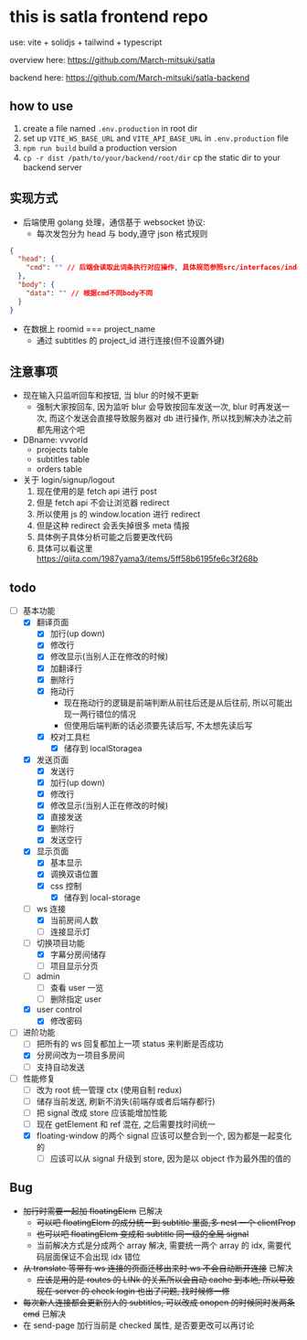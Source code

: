 # this is satla frontend repo

use:
vite + solidjs + tailwind + typescript

overview here:
https://github.com/March-mitsuki/satla

backend here:
https://github.com/March-mitsuki/satla-backend

## how to use

1. create a file named `.env.production` in root dir
1. set up `VITE_WS_BASE_URL` and `VITE_API_BASE_URL` in `.env.production` file
1. `npm run build` build a production version
1. `cp -r dist /path/to/your/backend/root/dir` cp the static dir to your backend server

## 实现方式

- 后端使用 golang 处理，通信基于 websocket 协议:
  - 每次发包分为 head 与 body,遵守 json 格式规则

```json
{
  "head": {
    "cmd": "" // 后端会读取此词条执行对应操作, 具体规范参照src/interfaces/index.ts
  },
  "body": {
    "data": "" // 根据cmd不同body不同
  }
}
```

- 在数据上 roomid === project_name
  - 通过 subtitles 的 project_id 进行连接(但不设置外键)

## 注意事项

- 现在输入只监听回车和按钮, 当 blur 的时候不更新
  - 强制大家按回车, 因为监听 blur 会导致按回车发送一次, blur 时再发送一次, 而这个发送会直接导致服务器对 db 进行操作, 所以找到解决办法之前都先用这个吧
- DBname: vvvorld
  - projects table
  - subtitles table
  - orders table
- 关于 login/signup/logout
  1. 现在使用的是 fetch api 进行 post
  1. 但是 fetch api 不会让浏览器 redirect
  1. 所以使用 js 的 window.location 进行 redirect
  1. 但是这种 redirect 会丢失掉很多 meta 情报
  1. 具体例子具体分析可能之后要更改代码
  1. 具体可以看这里 https://qiita.com/1987yama3/items/5ff58b6195fe6c3f268b

## todo

- [ ] 基本功能
  - [x] 翻译页面
    - [x] 加行(up down)
    - [x] 修改行
    - [x] 修改显示(当别人正在修改的时候)
    - [x] 加翻译行
    - [x] 删除行
    - [x] 拖动行
      - 现在拖动行的逻辑是前端判断从前往后还是从后往前, 所以可能出现一两行错位的情况
      - 但使用后端判断的话必须要先读后写, 不太想先读后写
    - [x] 校对工具栏
      - [x] 储存到 localStoragea
  - [x] 发送页面
    - [x] 发送行
    - [x] 加行(up down)
    - [x] 修改行
    - [x] 修改显示(当别人正在修改的时候)
    - [x] 直接发送
    - [x] 删除行
    - [x] 发送空行
  - [x] 显示页面
    - [x] 基本显示
    - [x] 调换双语位置
    - [x] css 控制
      - [x] 储存到 local-storage
  - [ ] ws 连接
    - [x] 当前房间人数
    - [ ] 连接显示灯
  - [ ] 切换项目功能
    - [x] 字幕分房间储存
    - [ ] 项目显示分页
  - [ ] admin
    - [ ] 查看 user 一览
    - [ ] 删除指定 user
  - [x] user control
    - [x] 修改密码
- [ ] 进阶功能
  - [ ] 把所有的 ws 回复都加上一项 status 来判断是否成功
  - [x] 分房间改为一项目多房间
  - [ ] 支持自动发送
- [ ] 性能修复
  - [ ] 改为 root 统一管理 ctx (使用自制 redux)
  - [ ] 储存当前发送, 刷新不消失(前端存或者后端存都行)
  - [ ] 把 signal 改成 store 应该能增加性能
  - [ ] 现在 getElement 和 ref 混在, 之后需要找时间统一
  - [x] floating-window 的两个 signal 应该可以整合到一个, 因为都是一起变化的
    - [ ] 应该可以从 signal 升级到 store, 因为是以 object 作为最外围的值的

## Bug

- ~~加行时需要一起加 floatingElem~~ 已解决
  - ~~可以吧 floatingElem 的成分统一到 subtitle 里面,多 nest 一个 clientProp~~
  - ~~也可以吧 floatingElem 变成和 subtitle 同一级的全局 signal~~
  - 当前解决方式是分成两个 array 解决, 需要统一两个 array 的 idx, 需要代码层面保证不会出现 idx 错位
- ~~从 translate 等带有 ws 连接的页面迁移出来时 ws 不会自动断开连接~~ 已解决
  - ~~应该是用的是 routes 的 LINk 的关系所以会自动 cache 到本地, 所以导致现在 server 的 check login 也出了问题, 找时候修一修~~
- ~~每次新人连接都会更新别人的 subtitles, 可以改成 onopen 的时候同时发两条 cmd~~ 已解决
- 在 send-page 加行当前是 checked 属性, 是否要更改可以再讨论
